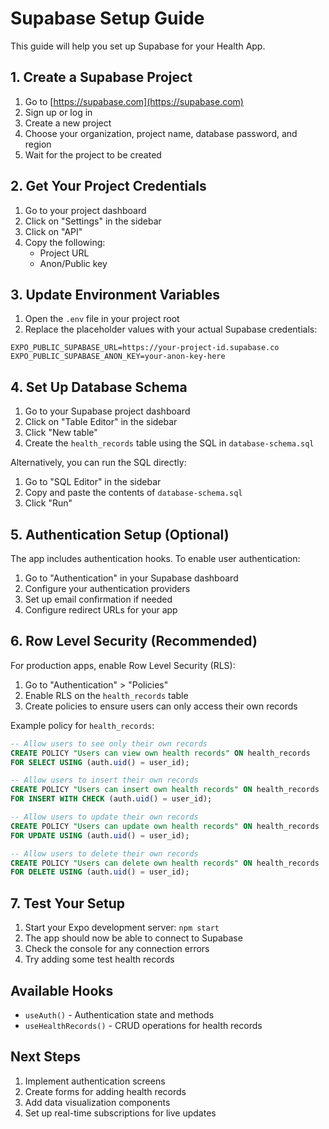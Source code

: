 # Supabase Setup Guide

This guide will help you set up Supabase for your Health App.

## 1. Create a Supabase Project

1. Go to [https://supabase.com](https://supabase.com)
2. Sign up or log in
3. Create a new project
4. Choose your organization, project name, database password, and region
5. Wait for the project to be created

## 2. Get Your Project Credentials

1. Go to your project dashboard
2. Click on "Settings" in the sidebar
3. Click on "API" 
4. Copy the following:
   - Project URL
   - Anon/Public key

## 3. Update Environment Variables

1. Open the `.env` file in your project root
2. Replace the placeholder values with your actual Supabase credentials:

```
EXPO_PUBLIC_SUPABASE_URL=https://your-project-id.supabase.co
EXPO_PUBLIC_SUPABASE_ANON_KEY=your-anon-key-here
```

## 4. Set Up Database Schema

1. Go to your Supabase project dashboard
2. Click on "Table Editor" in the sidebar
3. Click "New table"
4. Create the `health_records` table using the SQL in `database-schema.sql`

Alternatively, you can run the SQL directly:
1. Go to "SQL Editor" in the sidebar
2. Copy and paste the contents of `database-schema.sql`
3. Click "Run"

## 5. Authentication Setup (Optional)

The app includes authentication hooks. To enable user authentication:

1. Go to "Authentication" in your Supabase dashboard
2. Configure your authentication providers
3. Set up email confirmation if needed
4. Configure redirect URLs for your app

## 6. Row Level Security (Recommended)

For production apps, enable Row Level Security (RLS):

1. Go to "Authentication" > "Policies"
2. Enable RLS on the `health_records` table
3. Create policies to ensure users can only access their own records

Example policy for `health_records`:
```sql
-- Allow users to see only their own records
CREATE POLICY "Users can view own health records" ON health_records
FOR SELECT USING (auth.uid() = user_id);

-- Allow users to insert their own records
CREATE POLICY "Users can insert own health records" ON health_records
FOR INSERT WITH CHECK (auth.uid() = user_id);

-- Allow users to update their own records
CREATE POLICY "Users can update own health records" ON health_records
FOR UPDATE USING (auth.uid() = user_id);

-- Allow users to delete their own records
CREATE POLICY "Users can delete own health records" ON health_records
FOR DELETE USING (auth.uid() = user_id);
```

## 7. Test Your Setup

1. Start your Expo development server: `npm start`
2. The app should now be able to connect to Supabase
3. Check the console for any connection errors
4. Try adding some test health records

## Available Hooks

- `useAuth()` - Authentication state and methods
- `useHealthRecords()` - CRUD operations for health records

## Next Steps

1. Implement authentication screens
2. Create forms for adding health records
3. Add data visualization components
4. Set up real-time subscriptions for live updates